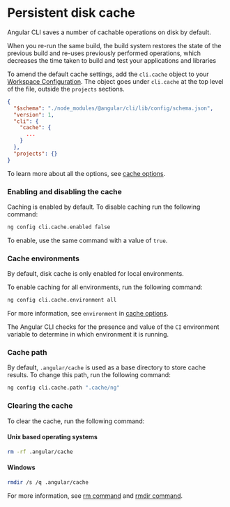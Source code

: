 
# Persistent disk cache
Angular CLI saves a number of cachable operations on disk by default.

When you re-run the same build, the build system restores the state of the previous build and re-uses previously performed operations, which decreases the time taken to build and test your applications and libraries

To amend the default cache settings, add the `cli.cache` object to your [Workspace Configuration](guide/workspace-config).
The object goes under `cli.cache` at the top level of the file, outside the `projects` sections.

```json
{
  "$schema": "./node_modules/@angular/cli/lib/config/schema.json",
  "version": 1,
  "cli": {
    "cache": {
      ...
    }
  },
  "projects": {}
}
```

To learn more about all the options, see [cache options](guide/workspace-config#cache-options).

### Enabling and disabling the cache
Caching is enabled by default. To disable caching run the following command:

```bash
ng config cli.cache.enabled false
```

To enable, use the same command with a value of `true`.

### Cache environments
By default, disk cache is only enabled for local environments.

To enable caching for all environments, run the following command:

```bash
ng config cli.cache.environment all
```

For more information, see `environment` in [cache options](guide/workspace-config#cache-options).

<div class="alert is-helpful">

The Angular CLI checks for the presence and value of the `CI` environment variable to determine in which environment it is running.

</div>

### Cache path

By default, `.angular/cache` is used as a base directory to store cache results. To change this path, run the following command:

```bash
ng config cli.cache.path ".cache/ng"
```

### Clearing the cache

To clear the cache, run the following command:

#### Unix based operating systems

```bash
rm -rf .angular/cache
```

#### Windows

```bash
rmdir /s /q .angular/cache
```

For more information, see [rm command](https://man7.org/linux/man-pages/man1/rm.1.html) and [rmdir command](https://docs.microsoft.com/en-us/windows-server/administration/windows-commands/rmdir).